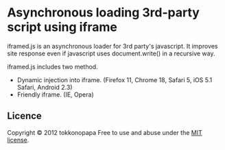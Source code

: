Asynchronous loading 3rd-party script using iframe
==================================================

iframed.js is an asynchronous loader for 3rd party's javascript.
It improves site response even if javascript uses document.write()
in a recursive way.

iframed.js includes two method.

* Dynamic injection into iframe. (Firefox 11, Chrome 18, Safari 5, iOS 5.1 Safari, Android 2.3)
* Friendly iframe. (IE, Opera)

Licence
-------
Copyright &copy; 2012 tokkonopapa
Free to use and abuse under the [MIT license][MIT].
 
[MIT]: http://www.opensource.org/licenses/mit-license.php
